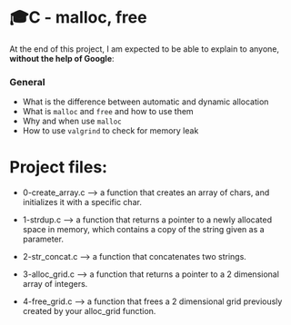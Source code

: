 # :mortar_board:C - malloc, free


At the end of this project, I am expected to be able to  explain to anyone,  **without the help of Google**:

### General

-   What is the difference between automatic and dynamic allocation
-   What is  `malloc`  and  `free`  and how to use them
-   Why and when use  `malloc`
-   How to use  `valgrind`  to check for memory leak
  

# Project files:

 - 0-create_array.c —> a function that creates an array of chars, and initializes it with a specific char.

- 1-strdup.c —> a function that returns a pointer to a newly allocated space in memory, which contains a copy of the string given as a parameter.

- 2-str_concat.c —> a function that concatenates two strings.

- 3-alloc_grid.c —> a function that returns a pointer to a 2 dimensional array of integers.

- 4-free_grid.c —> a function that frees a 2 dimensional grid previously created by your alloc_grid function.

